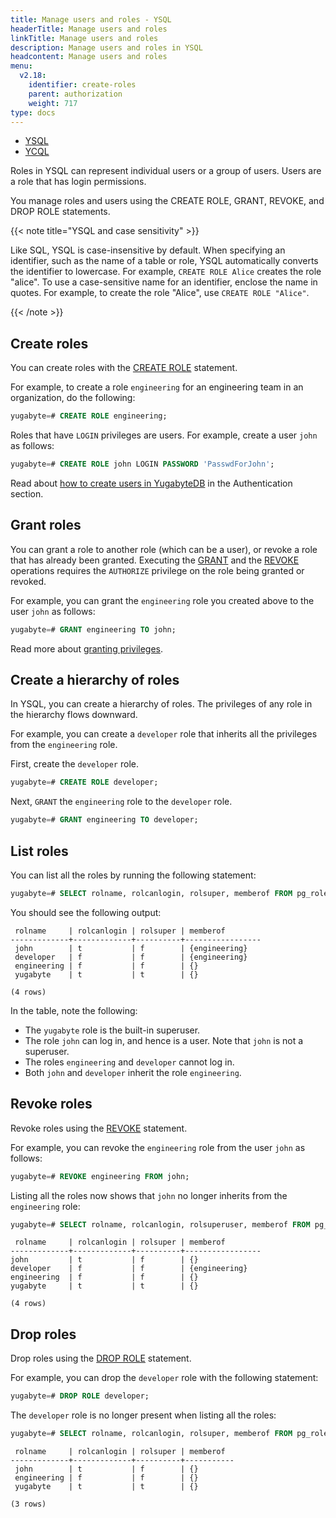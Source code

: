 ```yaml
---
title: Manage users and roles - YSQL
headerTitle: Manage users and roles
linkTitle: Manage users and roles
description: Manage users and roles in YSQL
headcontent: Manage users and roles
menu:
  v2.18:
    identifier: create-roles
    parent: authorization
    weight: 717
type: docs
---
```


<ul class="nav nav-tabs-alt nav-tabs-yb">

  <li >
    <a href="../create-roles/" class="nav-link active">
      <i class="icon-postgres" aria-hidden="true"></i>
      YSQL
    </a>
  </li>

  <li >
    <a href="../create-roles-ycql/" class="nav-link">
      <i class="icon-cassandra" aria-hidden="true"></i>
      YCQL
    </a>
  </li>

</ul>

Roles in YSQL can represent individual users or a group of users. Users are a role that has login permissions.

You manage roles and users using the CREATE ROLE, GRANT, REVOKE, and DROP ROLE statements.

{{< note title="YSQL and case sensitivity" >}}

Like SQL, YSQL is case-insensitive by default. When specifying an identifier, such as the name of a table or role, YSQL automatically converts the identifier to lowercase. For example, `CREATE ROLE Alice` creates the role "alice". To use a case-sensitive name for an identifier, enclose the name in quotes. For example, to create the role "Alice", use `CREATE ROLE "Alice"`.

{{< /note >}}

## Create roles

You can create roles with the [CREATE ROLE](../../../api/ysql/the-sql-language/statements/dcl_create_role/) statement.

For example, to create a role `engineering` for an engineering team in an organization, do the following:

```sql
yugabyte=# CREATE ROLE engineering;
```

Roles that have `LOGIN` privileges are users. For example, create a user `john` as follows:

```sql
yugabyte=# CREATE ROLE john LOGIN PASSWORD 'PasswdForJohn';
```

Read about [how to create users in YugabyteDB](../../enable-authentication/ysql/) in the Authentication section.

## Grant roles

You can grant a role to another role (which can be a user), or revoke a role that has already been granted. Executing the [GRANT](../../../api/ysql/the-sql-language/statements/dcl_grant/) and the [REVOKE](../../../api/ysql/the-sql-language/statements/dcl_revoke/) operations requires the `AUTHORIZE` privilege on the role being granted or revoked.

For example, you can grant the `engineering` role you created above to the user `john` as follows:

```sql
yugabyte=# GRANT engineering TO john;
```

Read more about [granting privileges](../ysql-grant-permissions/).

## Create a hierarchy of roles

In YSQL, you can create a hierarchy of roles. The privileges of any role in the hierarchy flows downward.

For example, you can create a `developer` role that inherits all the privileges from the `engineering` role.

First, create the `developer` role.

```sql
yugabyte=# CREATE ROLE developer;
```

Next, `GRANT` the `engineering` role to the `developer` role.

```sql
yugabyte=# GRANT engineering TO developer;
```

## List roles

You can list all the roles by running the following statement:

```sql
yugabyte=# SELECT rolname, rolcanlogin, rolsuper, memberof FROM pg_roles;
```

You should see the following output:

```output
 rolname     | rolcanlogin | rolsuper | memberof
-------------+-------------+----------+-----------------
 john        | t           | f        | {engineering}
 developer   | f           | f        | {engineering}
 engineering | f           | f        | {}
 yugabyte    | t           | t        | {}

(4 rows)
```

In the table, note the following:

* The `yugabyte` role is the built-in superuser.
* The role `john` can log in, and hence is a user. Note that `john` is not a superuser.
* The roles `engineering` and `developer` cannot log in.
* Both `john` and `developer` inherit the role `engineering`.

## Revoke roles

Revoke roles using the [REVOKE](../../../api/ysql/the-sql-language/statements/dcl_revoke/) statement.

For example, you can revoke the `engineering` role from the user `john` as follows:

```sql
yugabyte=# REVOKE engineering FROM john;
```

Listing all the roles now shows that `john` no longer inherits from the `engineering` role:

```sql
yugabyte=# SELECT rolname, rolcanlogin, rolsuperuser, memberof FROM pg_roles;
```

```output
 rolname     | rolcanlogin | rolsuper | memberof
-------------+-------------+----------+-----------------
john         | t           | f        | {}
developer    | f           | f        | {engineering}
engineering  | f           | f        | {}
yugabyte     | t           | t        | {}

(4 rows)
```

## Drop roles

Drop roles using the [DROP ROLE](../../../api/ysql/the-sql-language/statements/dcl_drop_role/) statement.

For example, you can drop the `developer` role with the following statement:

```sql
yugabyte=# DROP ROLE developer;
```

The `developer` role is no longer present when listing all the roles:

```sql
yugabyte=# SELECT rolname, rolcanlogin, rolsuper, memberof FROM pg_roles;
```

```output
 rolname     | rolcanlogin | rolsuper | memberof
-------------+-------------+----------+-----------
 john        | t           | f        | {}
 engineering | f           | f        | {}
 yugabyte    | t           | t        | {}

(3 rows)
```
